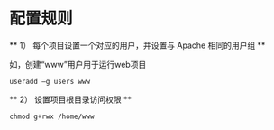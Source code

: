 # 配置规则


** 1） 每个项目设置一个对应的用户，并设置与 Apache 相同的用户组 **  

如，创建“www”用户用于运行web项目  

    useradd –g users www

** 2） 设置项目根目录访问权限 **  

    chmod g+rwx /home/www